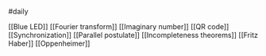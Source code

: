 #daily 

[[Blue LED]]
[[Fourier transform]]
[[Imaginary number]]
[[QR code]]
[[Synchronization]]
[[Parallel postulate]]
[[Incompleteness theorems]]
[[Fritz Haber]]
[[Oppenheimer]]
